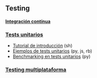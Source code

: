 ## Testing

#### [Integración contínua](https://github.com/mondeja/fullstack/tree/master/backend/src/026-testing/ci)

### [Tests unitarios](https://github.com/mondeja/fullstack/tree/master/backend/src/026-testing/unit)
- [Tutorial de introducción](https://github.com/mondeja/fullstack/tree/master/backend/src/026-testing/unit/intro) (sh)
- [Ejemplos de tests unitarios](https://github.com/mondeja/fullstack/tree/master/backend/src/012-protocolos_red/HTTP/cliente/ejemplos/youtube_wrapper) (py, js, rb)
- [Benchmarking en tests unitarios](https://github.com/mondeja/fullstack/tree/master/backend/src/026-testing/unit/bench) (py)

### [Testing multiplataforma](https://github.com/mondeja/fullstack/tree/master/backend/src/026-testing/multi)
